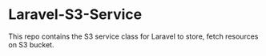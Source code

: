 # Laravel-S3-Service
This repo contains the S3 service class for Laravel to store, fetch resources on S3 bucket. 
